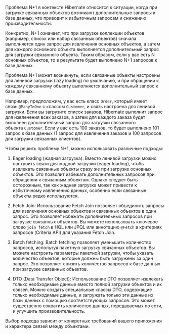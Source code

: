 Проблема N+1 в контексте Hibernate относится к ситуации, когда при загрузке связанных объектов возникают дополнительные запросы к базе данных, что приводит к избыточным запросам и снижению производительности.

Конкретно, N+1 означает, что при загрузке коллекции объектов (например, список или набор связанных объектов) сначала выполняется один запрос для извлечения основных объектов, а затем для каждого основного объекта выполняется дополнительный запрос для загрузки связанного объекта. Таким образом, если у вас есть N основных объектов, то в результате будет выполнено N+1 запросов к базе данных.

Проблема N+1 может возникнуть, если связанные объекты настроены для ленивой загрузки (lazy loading) по умолчанию, и при обращении к каждому связанному объекту выполняется дополнительный запрос к базе данных.

Например, предположим, у вас есть класс `Order`, который имеет связь `@ManyToOne` с классом `Customer`, и связь настроена для ленивой загрузки. Если вы загрузите список заказов, Hibernate выполнит запрос для извлечения всех заказов, а затем для каждого заказа будет выполнен дополнительный запрос для загрузки связанного объекта `Customer`. Если у вас есть 100 заказов, то будет выполнено 101 запрос к базе данных (1 запрос для извлечения заказов и 100 запросов для загрузки связанных клиентов).

Чтобы решить проблему N+1, можно использовать различные подходы:

1. Eager loading (жадная загрузка): Вместо ленивой загрузки можно настроить связи для жадной загрузки (eager loading), чтобы извлекать связанные объекты сразу же при загрузке основных объектов. Это позволит избежать дополнительных запросов при обращении к связанным объектам. Однако следует быть осторожным, так как жадная загрузка может привести к избыточному извлечению данных, особенно если связанные объекты редко используются.
    
2. Fetch Join: Использование Fetch Join позволяет объединить запросы для извлечения основных объектов и связанных объектов в один запрос. Это позволяет избежать дополнительных запросов при загрузке связанных объектов. Вы можете использовать ключевое слово `join fetch` в HQL или JPQL или аннотацию `@Fetch` в критериях запросов (Criteria API) для указания Fetch Join.
    
3. Batch fetching: Batch fetching позволяет уменьшить количество запросов, используя пакетную загрузку связанных объектов. Вы можете настроить параметры пакетной загрузки, чтобы указать количество объектов, которые должны быть загружены за один запрос. Это позволяет снизить количество запросов к базе данных при загрузке связанных объектов.
    
4. DTO (Data Transfer Object): Использование DTO позволяет извлекать только необходимые данные вместо полной загрузки объектов и их связей. Можно создать специальные классы DTO, содержащие только необходимые данные, и загружать только эти данные из базы данных с помощью соответствующих запросов. Это может существенно сократить количество данных, передаваемых по сети, и улучшить производительность.
    

Выбор подхода зависит от конкретных требований вашего приложения и характера связей между объектами.